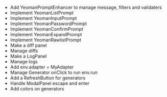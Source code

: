 
- Add YeomanPromptEnhancer to manage message, filters and validaters
- Implement YeomanListPrompt
- Implement YeomanInputPrompt
- Implement YeomanPasswordPrompt
- Implement YeomanConfirmPrompt
- Implement YeomanExpandPrompt
- Implement YeomanRawlistPrompt
- Make a diff panel
- Manage diffs
- Make a LogPanel
- Manage logs
- Add env.adapter = MyAdapter
- Manage Generator onClick to run env.run
- Add a RefreshButton for generators
- Handle ModalPanel escape and enter
- Add colors on generators
